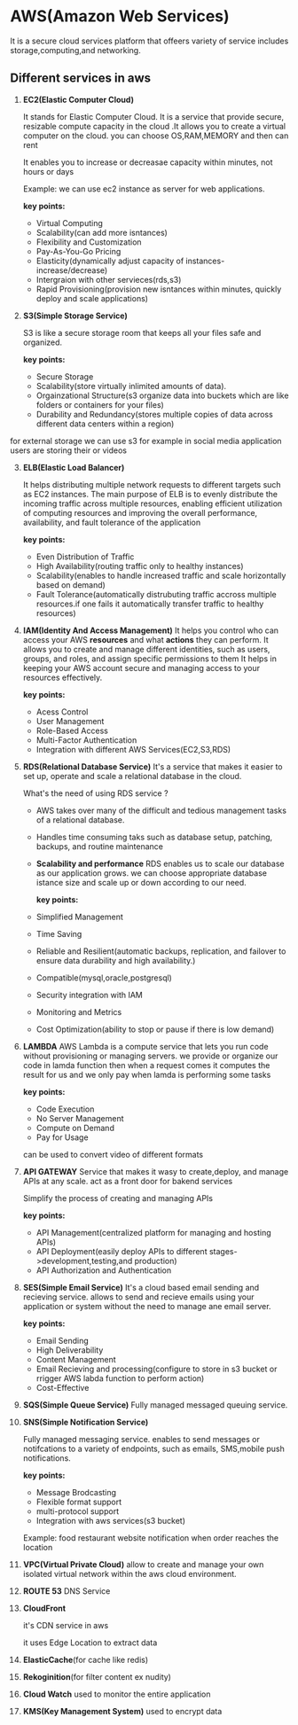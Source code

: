 # **AWS(Amazon Web Services)**

It is a secure cloud services platform that offeers variety of service includes storage,computing,and networking.

## Different services in aws

1. **EC2(Elastic Computer Cloud)**

   It stands for Elastic Computer Cloud. It is a service that provide secure, resizable compute capacity in the cloud .It allows you to create a virtual computer on the cloud. you can choose OS,RAM,MEMORY and then can rent

   It enables you to increase or decreasae capacity within minutes, not hours or days

   Example: we can use ec2 instance as server for web applications.

   **key points:**

   - Virtual Computing
   - Scalability(can add more isntances)
   - Flexibility and Customization
   - Pay-As-You-Go Pricing
   - Elasticity(dynamically adjust capacity of instances-increase/decrease)
   - Intergraion with other servieces(rds,s3)
   - Rapid Provisioning(provision new isntances within minutes, quickly deploy and scale applications)

2. **S3(Simple Storage Service)**

   S3 is like a secure storage room that keeps all your files safe and organized.

   **key points:**

   - Secure Storage
   - Scalability(store virtually inlimited amounts of data).
   - Orgainzational Structure(s3 organize data into buckets which are like folders or containers for your files)
   - Durability and Redundancy(stores multiple copies of data across different data centers within a region)

for external storage we can use s3 for example in social media application users are storing their or videos

3. **ELB(Elastic Load Balancer)**

   It helps distributing multiple network requests to different targets such as EC2 instances.
   The main purpose of ELB is to evenly distribute the incoming traffic across multiple resources, enabling efficient utilization of computing resources and improving the overall performance, availability, and fault tolerance of the application

   **key points:**

   - Even Distribution of Traffic
   - High Availability(routing traffic only to healthy instances)
   - Scalability(enables to handle increased traffic and scale horizontally based on demand)
   - Fault Tolerance(automatically distrubuting traffic accross multiple resources.if one fails it automatically transfer traffic to healthy resources)

4. **IAM(Identity And Access Management)**
   It helps you control who can access your AWS **resources** and what **actions** they can perform. It allows you to create and manage different identities, such as users, groups, and roles, and assign specific permissions to them
   It helps in keeping your AWS account secure and managing access to your resources effectively.

   **key points:**

   - Acess Control
   - User Management
   - Role-Based Access
   - Multi-Factor Authentication
   - Integration with different AWS Services(EC2,S3,RDS)

5. **RDS(Relational Database Service)**
   It's a service that makes it easier to set up, operate and scale a relational database in the cloud.

   What's the need of using RDS service ?

   - AWS takes over many of the difficult and tedious management tasks of a relational database.
   - Handles time consuming taks such as database setup, patching, backups, and routine maintenance
   - **Scalability and performance**
     RDS enables us to scale our database as our application grows. we can choose appropriate database istance size and scale up or down according to our need.

     **key points:**

   - Simplified Management
   - Time Saving
   - Reliable and Resilient(automatic backups, replication, and failover to ensure data durability and high availability.)
   - Compatible(mysql,oracle,postgresql)
   - Security integration with IAM
   - Monitoring and Metrics
   - Cost Optimization(ability to stop or pause if there is low demand)

6. **LAMBDA**
   AWS Lambda is a compute service that lets you run code without provisioning or managing servers.
   we provide or organize our code in lamda function then when a request comes it computes the result for us and we only pay when lamda is performing some tasks

   **key points:**

   - Code Execution
   - No Server Management
   - Compute on Demand
   - Pay for Usage

   can be used to convert video of different formats

7. **API GATEWAY**
   Service that makes it wasy to create,deploy, and manage APIs at any scale. act as a front door for bakend services

   Simplify the process of creating and managing APIs

   **key points:**

   - API Management(centralized platform for managing and hosting APIs)
   - API Deployment(easily deploy APIs to different stages->development,testing,and production)
   - API Authorization and Authentication

8. **SES(Simple Email Service)**
   It's a cloud based email sending and recieving service. allows to send and recieve emails using your application or system without the need to manage ane email server.

   **key points:**

   - Email Sending
   - High Deliverability
   - Content Management
   - Email Recieving and processing(configure to store in s3 bucket or rrigger AWS labda function to perform action)
   - Cost-Effective

9. **SQS(Simple Queue Service)**
   Fully managed messaged queuing service.
10. **SNS(Simple Notification Service)**

    Fully managed messaging service. enables to send messages or notifcations to a variety of endpoints, such as emails, SMS,mobile push notifications.

    **key points:**

    - Message Brodcasting
    - Flexible format support
    - multi-protocol support
    - Integration with aws services(s3 bucket)

    Example: food restaurant website notification when order reaches the location

11. **VPC(Virtual Private Cloud)**
    allow to create and manage your own isolated virtual network within the aws cloud environment.
12. **ROUTE 53**
    DNS Service
13. **CloudFront**

    it's CDN service in aws

    it uses Edge Location to extract data

14. **ElasticCache**(for cache like redis)
15. **Rekoginition**(for filter content ex nudity)
16. **Cloud Watch** used to monitor the entire application
17. **KMS(Key Management System)** used to encrypt data
